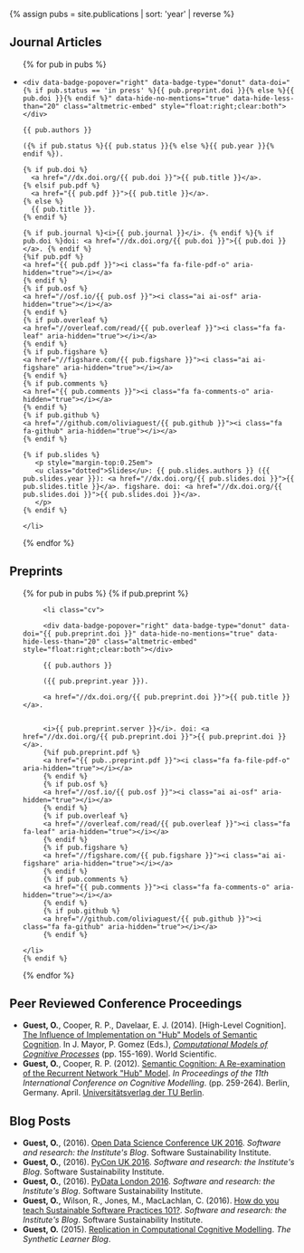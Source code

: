 {% assign pubs = site.publications | sort: 'year' | reverse %}
<h2>Journal Articles</h2>
<ul class="cv">
 
  {% for pub in pubs %}
    <li class="cv">

    <div data-badge-popover="right" data-badge-type="donut" data-doi="{% if pub.status == 'in press' %}{{ pub.preprint.doi }}{% else %}{{ pub.doi }}{% endif %}" data-hide-no-mentions="true" data-hide-less-than="20" class="altmetric-embed" style="float:right;clear:both"></div>

    {{ pub.authors }} 
    
    ({% if pub.status %}{{ pub.status }}{% else %}{{ pub.year }}{% endif %}). 
    
    {% if pub.doi %}
      <a href="//dx.doi.org/{{ pub.doi }}">{{ pub.title }}</a>.
    {% elsif pub.pdf %}
      <a href="{{ pub.pdf }}">{{ pub.title }}</a>.
    {% else %}
      {{ pub.title }}.
    {% endif %}
    
    {% if pub.journal %}<i>{{ pub.journal }}</i>. {% endif %}{% if pub.doi %}doi: <a href="//dx.doi.org/{{ pub.doi }}">{{ pub.doi }}</a>. {% endif %}
    {%if pub.pdf %}
    <a href="{{ pub.pdf }}"><i class="fa fa-file-pdf-o" aria-hidden="true"></i></a>
    {% endif %}
    {% if pub.osf %}
    <a href="//osf.io/{{ pub.osf }}"><i class="ai ai-osf" aria-hidden="true"></i></a>
    {% endif %}
    {% if pub.overleaf %}
    <a href="//overleaf.com/read/{{ pub.overleaf }}"><i class="fa fa-leaf" aria-hidden="true"></i></a>
    {% endif %}
    {% if pub.figshare %}
    <a href="//figshare.com/{{ pub.figshare }}"><i class="ai ai-figshare" aria-hidden="true"></i></a>
    {% endif %}
    {% if pub.comments %}
    <a href="{{ pub.comments }}"><i class="fa fa-comments-o" aria-hidden="true"></i></a>
    {% endif %}
    {% if pub.github %}
    <a href="//github.com/oliviaguest/{{ pub.github }}"><i class="fa fa-github" aria-hidden="true"></i></a>
    {% endif %}
    
    {% if pub.slides %}
       <p style="margin-top:0.25em">
       <u class="dotted">Slides</u>: {{ pub.slides.authors }} ({{ pub.slides.year }}): <a href="//dx.doi.org/{{ pub.slides.doi }}">{{ pub.slides.title }}</a>. figshare. doi: <a href="//dx.doi.org/{{ pub.slides.doi }}">{{ pub.slides.doi }}</a>.
       </p>
    {% endif %}
    
<!--     {% if pub.preprint %}
       <p style="margin-top:0.5em">
       Preprint: <a href="//dx.doi.org/{{ pub.preprint.doi }}">bioRxiv 071076</a>. 
       doi: <a href="//dx.doi.org/{{ pub.preprint.doi }}">{{ pub.preprint.doi }}</a>. 
       <a href="{{ pub.preprint.pdf }}"><i class="fa fa-file-pdf-o" aria-hidden="true"></i></a>
       </p>
    {% endif %} -->
    
    
    
    </li>
  {% endfor %}

</ul>

<h2>Preprints</h2>
<ul class="cv">
 
  {% for pub in pubs %}
      {% if pub.preprint %}

         <li class="cv">

         <div data-badge-popover="right" data-badge-type="donut" data-doi="{{ pub.preprint.doi }}" data-hide-no-mentions="true" data-hide-less-than="20" class="altmetric-embed" style="float:right;clear:both"></div>

         {{ pub.authors }} 

         ({{ pub.preprint.year }}). 

         <a href="//dx.doi.org/{{ pub.preprint.doi }}">{{ pub.title }}</a>.


         <i>{{ pub.preprint.server }}</i>. doi: <a href="//dx.doi.org/{{ pub.preprint.doi }}">{{ pub.preprint.doi }}</a>.
         {%if pub.preprint.pdf %}
         <a href="{{ pub..preprint.pdf }}"><i class="fa fa-file-pdf-o" aria-hidden="true"></i></a>
         {% endif %}
         {% if pub.osf %}
         <a href="//osf.io/{{ pub.osf }}"><i class="ai ai-osf" aria-hidden="true"></i></a>
         {% endif %}
         {% if pub.overleaf %}
         <a href="//overleaf.com/read/{{ pub.overleaf }}"><i class="fa fa-leaf" aria-hidden="true"></i></a>
         {% endif %}
         {% if pub.figshare %}
         <a href="//figshare.com/{{ pub.figshare }}"><i class="ai ai-figshare" aria-hidden="true"></i></a>
         {% endif %}
         {% if pub.comments %}
         <a href="{{ pub.comments }}"><i class="fa fa-comments-o" aria-hidden="true"></i></a>
         {% endif %}
         {% if pub.github %}
         <a href="//github.com/oliviaguest/{{ pub.github }}"><i class="fa fa-github" aria-hidden="true"></i></a>
         {% endif %}
   
    </li>
    {% endif %}

  {% endfor %}

</ul>


<h2>Peer Reviewed Conference Proceedings</h2>
<ul class="cv">
  <li class="cv"><b>Guest, O.</b>, Cooper, R. P., Davelaar, E. J. (2014). [High-Level Cognition]. 
  <a href="doc/guest_14.pdf">The Influence of Implementation on "Hub" Models of Semantic Cognition</a>. In J. Mayor, P. Gomez (Eds.), <em><a href="http://www.worldscientific.com/worldscibooks/10.1142/8747">Computational Models of Cognitive Processes</a></em> (pp. 155-169). World Scientific. <a href="doc/guest_14.pdf"><i class="fa fa-file-pdf-o" aria-hidden="true"></i></a></li>
  
  <li class="cv"><b>Guest, O.</b>, Cooper, R. P. (2012). <a href="//eprints.bbk.ac.uk/6758/">Semantic Cognition: A Re-examination of the Recurrent Network "Hub" Model</a>. <em>In Proceedings of the 11th International Conference on Cognitive Modelling</em>. (pp. 259-264). Berlin, Germany. April. <a href="http://www.ub.tu-berlin.de/">Universitätsverlag der TU Berlin</a>. <a href="doc/guest_12.pdf"><i class="fa fa-file-pdf-o" aria-hidden="true"></i></a></li>
</ul>

<h2>Blog Posts</h2>
  <ul class="cv">

  <li class="cv"><b>Guest, O.</b>, (2016). <a href="//www.software.ac.uk/blog/2016-10-20-open-data-science-conference-uk-2016">Open Data Science Conference UK 2016</a>. <em>Software and research: the Institute's Blog</em>. Software Sustainability Institute. <a href="//www.software.ac.uk/blog/2016-10-20-open-data-science-conference-uk-2016"><i class="fa fa-comments-o" aria-hidden="true"></i></a>
</li>

  <li class="cv"><b>Guest, O.</b>, (2016). <a href="//www.software.ac.uk/blog/2016-09-29-pycon-uk-2016">PyCon UK 2016</a>. <em>Software and research: the Institute's Blog</em>. Software Sustainability Institute. <a href="//www.software.ac.uk/blog/2016-09-29-pycon-uk-2016"><i class="fa fa-comments-o" aria-hidden="true"></i></a>
</li> 

  <li class="cv"><b>Guest, O.</b>, (2016). <a href="//software.ac.uk/blog/2016-05-16-pydata-london-2016">PyData London 2016</a>. <em>Software and research: the Institute's Blog</em>. Software Sustainability Institute. <a href="//software.ac.uk/blog/2016-05-16-pydata-london-2016"><i class="fa fa-comments-o" aria-hidden="true"></i></a>
</li> 

  <li class="cv"><b>Guest, O.</b>, Wilson, R., Jones, M., MacLachlan, C. (2016). <a href="//software.ac.uk/blog/2016-04-06-how-do-you-teach-sustainable-software-practices-101">How do you teach Sustainable Software Practices 101?</a>. <em>Software and research: the Institute's Blog</em>. Software Sustainability Institute. <a href="//software.ac.uk/blog/2016-04-06-how-do-you-teach-sustainable-software-practices-101"><i class="fa fa-comments-o" aria-hidden="true"></i></a>
</li> 

  <li class="cv"><b>Guest, O.</b> (2015). <a href="//bootphon.blogspot.fr/2015/10/replication-in-computational-cognitive.html">Replication in Computational Cognitive Modelling</a>. <em>The Synthetic Learner Blog</em>. <a href="//bootphon.blogspot.fr/2015/10/replication-in-computational-cognitive.html"><i class="fa fa-comments-o" aria-hidden="true"></i></a>
</li>

 </ul>
